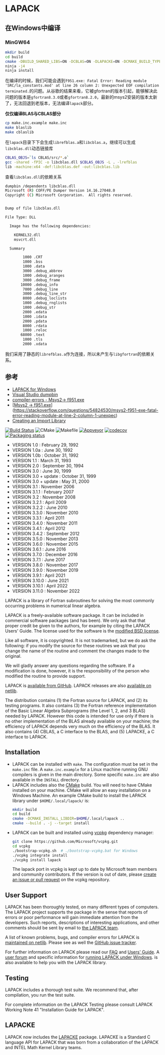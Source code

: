 # LAPACK

## 在Windows中编译

### MinGW64

```bash
mkdir build
cd build
cmake -DBUILD_SHARED_LIBS=ON -DCBLAS=ON -DLAPACKE=ON -DCMAKE_BUILD_TYPE=Release -DCMAKE_INSTALL_PREFIX=../dist/cblas ..
ninja -j4
ninja install
```

在编译的时候，我们可能会遇到`f951.exe: Fatal Error: Reading module 'SRC/la_constants.mod' at line 26 column 2: Unexpected EOF compilation terminated.`的问题。从谷歌的结果来看，它被gfortran的版本引起，能够解决此问题的版本是`gfortran8.3.0`或者`gfortran8.2.0`，最新的msys2安装的版本太新了，无法回退到老版本，无法编译`lapack`部分。

**仅仅编译BLAS与CBLAS部分**

```bash
cp make.inc.example make.inc
make blaslib
make cblaslib
```

在`lapack`目录下下会生成`librefblas.a`和`libcblas.a`，继续可以生成`libcblas.dll`动态链接库

```bash
CBLAS_OBJS=`ls CBLAS/src/*.o`
gcc -shared -fPIC -o libcblas.dll $CBLAS_OBJS -L . -lrefblas
lib -machine:x64 -def:libcblas.def -out:libcblas.lib
```

查看`libcblas.dll`的依赖关系

```bash
dumpbin /dependents libcblas.dll
Microsoft (R) COFF/PE Dumper Version 14.16.27048.0
Copyright (C) Microsoft Corporation.  All rights reserved.


Dump of file libcblas.dll

File Type: DLL

  Image has the following dependencies:

    KERNEL32.dll
    msvcrt.dll

  Summary

        1000 .CRT
        1000 .bss
        1000 .data
        3000 .debug_abbrev
        1000 .debug_aranges
        3000 .debug_frame
       10000 .debug_info
        7000 .debug_line
        3000 .debug_line_str
        8000 .debug_loclists
        1000 .debug_rnglists
        1000 .debug_str
        2000 .edata
        1000 .idata
        2000 .pdata
        8000 .rdata
        1000 .reloc
       68000 .text
        1000 .tls
        2000 .xdata
```

我们采用了静态的`librefblas.a`作为连接，所以未产生与`libgfortran`的依赖关系。



## 参考

- [LAPACK for Windows](https://icl.utk.edu/lapack-for-windows/lapack/)
- [Visual Studio dumpbin](https://docs.microsoft.com/en-us/cpp/build/reference/dash-exports?view=msvc-170)
- [compiler-errors - Msys2-> f951.exe](https://string.quest/read/16566271)
- [[Msys2 -> f951.exe](https://stackoverflow.com/questions/54824530/msys2-f951-exe-fatal-error-reading-module-at-line-2-column-1-unexpec)](https://stackoverflow.com/questions/54824530/msys2-f951-exe-fatal-error-reading-module-at-line-2-column-1-unexpec)
- [Creating an Import Library](https://gcc.gnu.org/onlinedocs/gnat_ugn/Creating-an-Import-Library.html)



[![Build Status](https://travis-ci.org/Reference-LAPACK/lapack.svg?branch=master)](https://travis-ci.org/Reference-LAPACK/lapack)
![CMake](https://github.com/Reference-LAPACK/lapack/actions/workflows/cmake.yml/badge.svg)
![Makefile](https://github.com/Reference-LAPACK/lapack/actions/workflows/makefile.yml/badge.svg)
[![Appveyor](https://ci.appveyor.com/api/projects/status/bh38iin398msrbtr?svg=true)](https://ci.appveyor.com/project/langou/lapack/)
[![codecov](https://codecov.io/gh/Reference-LAPACK/lapack/branch/master/graph/badge.svg)](https://codecov.io/gh/Reference-LAPACK/lapack)
[![Packaging status](https://repology.org/badge/tiny-repos/lapack.svg)](https://repology.org/metapackage/lapack/versions)


* VERSION 1.0   :  February 29, 1992
* VERSION 1.0a  :  June 30, 1992
* VERSION 1.0b  :  October 31, 1992
* VERSION 1.1   :  March 31, 1993
* VERSION 2.0   :  September 30, 1994
* VERSION 3.0   :  June 30, 1999
* VERSION 3.0 + update :  October 31, 1999
* VERSION 3.0 + update :  May 31, 2000
* VERSION 3.1   : November 2006
* VERSION 3.1.1 : February 2007
* VERSION 3.2   : November 2008
* VERSION 3.2.1 : April 2009
* VERSION 3.2.2 : June 2010
* VERSION 3.3.0 : November 2010
* VERSION 3.3.1 : April 2011
* VERSION 3.4.0 : November 2011
* VERSION 3.4.1 : April 2012
* VERSION 3.4.2 : September 2012
* VERSION 3.5.0 : November 2013
* VERSION 3.6.0 : November 2015
* VERSION 3.6.1 : June 2016
* VERSION 3.7.0 : December 2016
* VERSION 3.7.1 : June 2017
* VERSION 3.8.0 : November 2017
* VERSION 3.9.0 : November 2019
* VERSION 3.9.1 : April 2021
* VERSION 3.10.0 : June 2021
* VERSION 3.10.1 : April 2022
* VERSION 3.11.0 : November 2022

LAPACK is a library of Fortran subroutines for solving the most commonly
occurring problems in numerical linear algebra.

LAPACK is a freely-available software package. It can be included in commercial
software packages (and has been). We only ask that that proper credit be given
to the authors, for example by citing the LAPACK Users' Guide. The license used
for the software is the [modified BSD license](https://github.com/Reference-LAPACK/lapack/blob/master/LICENSE).

Like all software, it is copyrighted. It is not trademarked, but we do ask the
following: if you modify the source for these routines we ask that you change
the name of the routine and comment the changes made to the original.

We will gladly answer any questions regarding the software. If a modification
is done, however, it is the responsibility of the person who modified the
routine to provide support.

LAPACK is [available from GitHub](https://github.com/Reference-LAPACK/lapack).
LAPACK releases are also [available on netlib](http://www.netlib.org/lapack/).

The distribution contains (1) the Fortran source for LAPACK, and (2) its
testing programs.  It also contains (3) the Fortran reference implementation of
the Basic Linear Algebra Subprograms (the Level 1, 2, and 3 BLAS) needed by
LAPACK.  However this code is intended for use only if there is no other
implementation of the BLAS already available on your machine; the efficiency of
LAPACK depends very much on the efficiency of the BLAS.  It also contains (4)
CBLAS, a C interface to the BLAS, and (5) LAPACKE, a C interface to LAPACK.

## Installation

 - LAPACK can be installed with `make`. The configuration must be set in the
   `make.inc` file. A `make.inc.example` for a Linux machine running GNU compilers
   is given in the main directory. Some specific `make.inc` are also available in
   the `INSTALL` directory.
 - LAPACK includes also the [CMake](https://cmake.org/) build.  You will need
   to have CMake installed on your machine.  CMake will allow an easy
   installation on a Windows Machine.  An example CMake build to install the
   LAPACK library under `$HOME/.local/lapack/` is:
   ```sh
   mkdir build
   cd build
   cmake -DCMAKE_INSTALL_LIBDIR=$HOME/.local/lapack ..
   cmake --build . -j --target install
   ```
 - LAPACK can be built and installed using [vcpkg](https://github.com/Microsoft/vcpkg/) dependency manager:
   ```sh
   git clone https://github.com/Microsoft/vcpkg.git
   cd vcpkg
   ./bootstrap-vcpkg.sh  # ./bootstrap-vcpkg.bat for Windows
   ./vcpkg integrate install
   ./vcpkg install lapack
   ```
   The lapack port in vcpkg is kept up to date by Microsoft team members and community contributors. If the version is out of date, please [create an issue or pull request](https://github.com/Microsoft/vcpkg) on the vcpkg repository.

## User Support

LAPACK has been thoroughly tested, on many different types of computers. The
LAPACK project supports the package in the sense that reports of errors or poor
performance will gain immediate attention from the developers. Such reports,
descriptions of interesting applications, and other comments should be sent by
email to [the LAPACK team](mailto:lapack@icl.utk.edu).

A list of known problems, bugs, and compiler errors for LAPACK is
[maintained on netlib](http://www.netlib.org/lapack/release_notes.html).
Please see as well the [GitHub issue tracker](https://github.com/Reference-LAPACK/lapack/issues).

For further information on LAPACK please read our [FAQ](http://www.netlib.org/lapack/faq.html)
and [Users' Guide](http://www.netlib.org/lapack/lug/lapack_lug.html).
A [user forum](http://icl.cs.utk.edu/lapack-forum/) and specific information for
[running LAPACK under Windows](http://icl.cs.utk.edu/lapack-for-windows/lapack/).
is also available to help you with the LAPACK library.


## Testing

LAPACK includes a thorough test suite. We recommend that, after compilation,
you run the test suite.

For complete information on the LAPACK Testing please consult LAPACK Working
Note 41 "Installation Guide for LAPACK".


## LAPACKE

LAPACK now includes the [LAPACKE](http://www.netlib.org/lapack/lapacke.html)
package.  LAPACKE is a Standard C language API for LAPACK that was born from a
collaboration of the LAPACK and INTEL Math Kernel Library teams.
